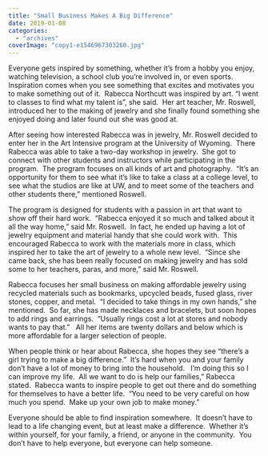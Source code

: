 ```yaml
---
title: "Small Business Makes A Big Difference"
date: 2019-01-08
categories: 
  - "archives"
coverImage: "copy1-e1546967303260.jpg"
---
```


Everyone gets inspired by something, whether it’s from a hobby you enjoy, watching television, a school club you’re involved in, or even sports.  Inspiration comes when you see something that excites and motivates you to make something out of it.  Rabecca Northcutt was inspired by art. “I went to classes to find what my talent is”, she said.  Her art teacher, Mr. Roswell, introduced her to the making of jewelry and she finally found something she enjoyed doing and later found out she was good at. 

After seeing how interested Rabecca was in jewelry, Mr. Roswell decided to enter her in the Art Intensive program at the University of Wyoming.  There Rabecca was able to take a two-day workshop in jewelry.  She got to connect with other students and instructors while participating in the program.  The program focuses on all kinds of art and photography.  “It’s an opportunity for them to see what it’s like to take a class at a college level, to see what the studios are like at UW, and to meet some of the teachers and other students there,” mentioned Roswell.

The program is designed for students with a passion in art that want to show off their hard work.  “Rabecca enjoyed it so much and talked about it all the way home,” said Mr. Roswell.  In fact, he ended up having a lot of jewelry equipment and material handy that she could work with.  This encouraged Rabecca to work with the materials more in class, which inspired her to take the art of jewelry to a whole new level.  “Since she came back, she has been really focused on making jewelry and has sold some to her teachers, paras, and more,” said Mr. Roswell.

Rabecca focuses her small business on making affordable jewelry using recycled materials such as bookmarks, upcycled beads, fused glass, river stones, copper, and metal.  “I decided to take things in my own hands,” she mentioned.  So far, she has made necklaces and bracelets, but soon hopes to add rings and earrings.  “Usually rings cost a lot at stores and nobody wants to pay that.”   All her items are twenty dollars and below which is more affordable for a larger selection of people.

When people think or hear about Rabecca, she hopes they see “there’s a girl trying to make a big difference.”  It’s hard when you and your family don’t have a lot of money to bring into the household.   I’m doing this so I can improve my life.  All we want to do is help our families,” Rabecca stated.  Rabecca wants to inspire people to get out there and do something for themselves to have a better life.  “You need to be very careful on how much you spend.  Make up your own job to make money.”

Everyone should be able to find inspiration somewhere.  It doesn’t have to lead to a life changing event, but at least make a difference.  Whether it’s within yourself, for your family, a friend, or anyone in the community.  You don’t have to help everyone, but everyone can help someone.
